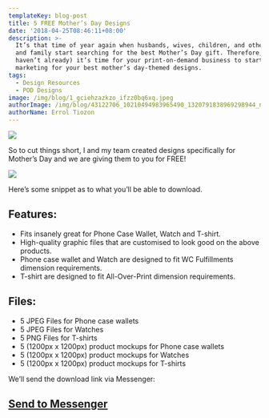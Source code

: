 ```yaml
---
templateKey: blog-post
title: 5 FREE Mother’s Day Designs
date: '2018-04-25T08:46:11+08:00'
description: >-
  It’s that time of year again when husbands, wives, children, and other friends
  and family start searching for the best Mother’s Day gift. Therefore, (if you
  haven’t already) it’s time for your print-on-demand business to start
  marketing for your best mother’s day-themed designs.
tags:
  - Design Resources
  - POD Designs
image: /img/blog/1_gciehzazkzo_ifzz0bq6xq.jpeg
authorImage: /img/blog/43122706_10210494983965490_1320791838969298944_n.jpg
authorName: Errol Tiozon
---
```

<img src="https://res.cloudinary.com/teembr/image/upload/v1541897210/img/blog/1_GciehzazKZO_ifZZ0Bq6xQ.jpg" class="img-center" />

So to cut things short, I and my team created designs specifically for Mother’s Day and we are giving them to you for FREE!

<img src="https://res.cloudinary.com/teembr/image/upload/v1541897210/img/blog/1_GkOY1Sperp6lOVmYwGAQHw.jpg" class="img-center" />

Here’s some snippet as to what you’ll be able to download.

## Features:

* Fits insanely great for Phone Case Wallet, Watch and T-shirt.
* High-quality graphic files that are customised to look good on the above products.
* Phone case wallet and Watch are designed to fit WC Fulfillments dimension requirements.
* T-shirt are designed to fit All-Over-Print dimension requirements.

## Files:

* 5 JPEG Files for Phone case wallets
* 5 JPEG Files for Watches
* 5 PNG Files for T-shirts
* 5 (1200px x 1200px) product mockups for Phone case wallets
* 5 (1200px x 1200px) product mockups for Watches
* 5 (1200px x 1200px) product mockups for T-shirts

<p class="custom-hr"></p>

We’ll send the download link via Messenger:

## [Send to Messenger](https://m.me/teembrdesigns?ref=w1806272)
